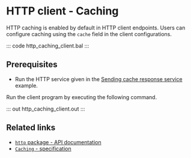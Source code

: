 # HTTP client - Caching

HTTP caching is enabled by default in HTTP client endpoints. Users can configure caching using the `cache` field in the client configurations.

::: code http_caching_client.bal :::

## Prerequisites
- Run the HTTP service given in the [Sending cache response service](learn/by-example/http-service-cache-response/) example.

Run the client program by executing the following command.

::: out http_caching_client.out :::

## Related links
- [`http` package - API documentation](https://lib.ballerina.io/ballerina/http/latest/)
- [`Caching` - specification](https://ballerina.io/spec/http/#2412-caching)
